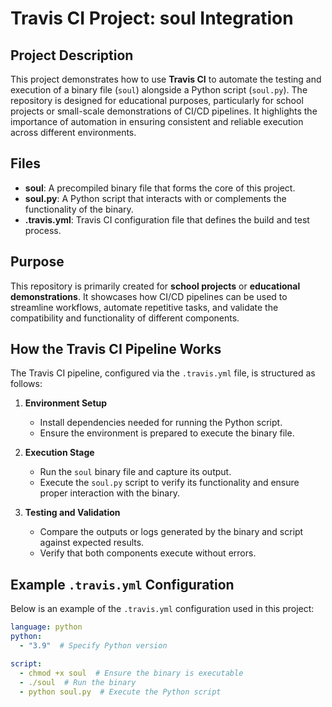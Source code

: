 # Travis CI Project: soul Integration  

## Project Description  
This project demonstrates how to use **Travis CI** to automate the testing and execution of a binary file (`soul`) alongside a Python script (`soul.py`). The repository is designed for educational purposes, particularly for school projects or small-scale demonstrations of CI/CD pipelines. It highlights the importance of automation in ensuring consistent and reliable execution across different environments.  

## Files  
- **soul**: A precompiled binary file that forms the core of this project.  
- **soul.py**: A Python script that interacts with or complements the functionality of the binary.  
- **.travis.yml**: Travis CI configuration file that defines the build and test process.  

## Purpose  
This repository is primarily created for **school projects** or **educational demonstrations**. It showcases how CI/CD pipelines can be used to streamline workflows, automate repetitive tasks, and validate the compatibility and functionality of different components.  

## How the Travis CI Pipeline Works  

The Travis CI pipeline, configured via the `.travis.yml` file, is structured as follows:  

1. **Environment Setup**  
   - Install dependencies needed for running the Python script.  
   - Ensure the environment is prepared to execute the binary file.  

2. **Execution Stage**  
   - Run the `soul` binary file and capture its output.  
   - Execute the `soul.py` script to verify its functionality and ensure proper interaction with the binary.  

3. **Testing and Validation**  
   - Compare the outputs or logs generated by the binary and script against expected results.  
   - Verify that both components execute without errors.  

## Example `.travis.yml` Configuration  
Below is an example of the `.travis.yml` configuration used in this project:  

```yaml
language: python
python:
  - "3.9"  # Specify Python version

script:
  - chmod +x soul  # Ensure the binary is executable
  - ./soul  # Run the binary
  - python soul.py  # Execute the Python script